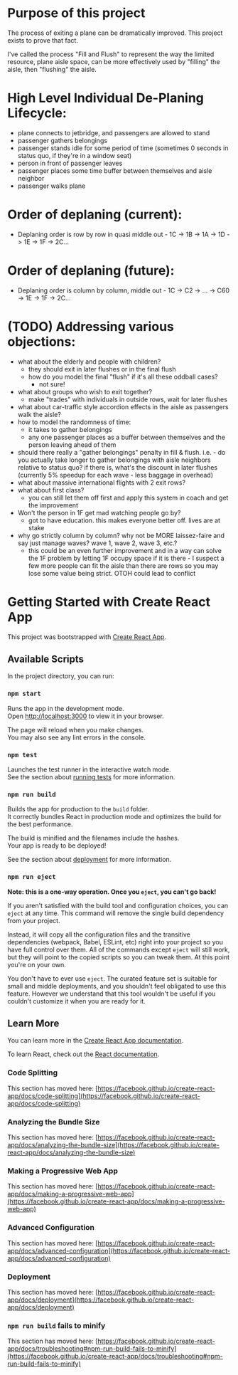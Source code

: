 # Purpose of this project
The process of exiting a plane can be dramatically improved. This project exists to prove that fact.

I've called the process "Fill and Flush" to represent the way the limited resource, plane aisle space, can be more effectively used by "filling" the aisle, then "flushing" the aisle.

# High Level Individual De-Planing Lifecycle:
- plane connects to jetbridge, and passengers are allowed to stand
- passenger gathers belongings
- passenger stands idle for some period of time (sometimes 0 seconds in status quo, if they're in a window seat)
- person in front of passenger leaves
- passenger places some time buffer between themselves and aisle neighbor
- passenger walks plane

# Order of deplaning (current):
- Deplaning order is row by row in quasi middle out - 1C -> 1B -> 1A -> 1D -> 1E -> 1F -> 2C...

# Order of deplaning (future):
- Deplaning order is column by column, middle out - 1C -> C2 -> ... -> C60 -> 1E -> 1F -> 2C...

# (TODO) Addressing various objections:
- what about the elderly and people with children?
  - they should exit in later flushes or in the final flush
  - how do you model the final "flush" if it's all these oddball cases?
    - not sure!
- what about groups who wish to exit together?
  - make "trades" with individuals in outside rows, wait for later flushes
- what about car-traffic style accordion effects in the aisle as passengers walk the aisle?
- how to model the randomness of time:
  - it takes to gather belongings
  - any one passenger places as a buffer between themselves and the person leaving ahead of them
- should there really a "gather belongings" penalty in fill & flush. i.e. - do you actually take longer to gather belongings with aisle neighbors relative to status quo? if there is, what's the discount in later flushes (currently 5% speedup for each wave - less baggage in overhead)
- what about massive international flights with 2 exit rows?
- what about first class?
  - you can still let them off first and apply this system in coach and get the improvement
- Won't the person in 1F get mad watching people go by?
  - got to have education. this makes everyone better off. lives are at stake
- why go strictly column by column? why not be MORE laissez-faire and say just manage waves? wave 1, wave 2, wave 3, etc.?
  - this could be an even further improvement and in a way can solve the 1F problem by letting 1F occupy space if it is there - I suspect a few more people can fit the aisle than there are rows so you may lose some value being strict. OTOH could lead to conflict

# Getting Started with Create React App

This project was bootstrapped with [Create React App](https://github.com/facebook/create-react-app).

## Available Scripts

In the project directory, you can run:

### `npm start`

Runs the app in the development mode.\
Open [http://localhost:3000](http://localhost:3000) to view it in your browser.

The page will reload when you make changes.\
You may also see any lint errors in the console.

### `npm test`

Launches the test runner in the interactive watch mode.\
See the section about [running tests](https://facebook.github.io/create-react-app/docs/running-tests) for more information.

### `npm run build`

Builds the app for production to the `build` folder.\
It correctly bundles React in production mode and optimizes the build for the best performance.

The build is minified and the filenames include the hashes.\
Your app is ready to be deployed!

See the section about [deployment](https://facebook.github.io/create-react-app/docs/deployment) for more information.

### `npm run eject`

**Note: this is a one-way operation. Once you `eject`, you can't go back!**

If you aren't satisfied with the build tool and configuration choices, you can `eject` at any time. This command will remove the single build dependency from your project.

Instead, it will copy all the configuration files and the transitive dependencies (webpack, Babel, ESLint, etc) right into your project so you have full control over them. All of the commands except `eject` will still work, but they will point to the copied scripts so you can tweak them. At this point you're on your own.

You don't have to ever use `eject`. The curated feature set is suitable for small and middle deployments, and you shouldn't feel obligated to use this feature. However we understand that this tool wouldn't be useful if you couldn't customize it when you are ready for it.

## Learn More

You can learn more in the [Create React App documentation](https://facebook.github.io/create-react-app/docs/getting-started).

To learn React, check out the [React documentation](https://reactjs.org/).

### Code Splitting

This section has moved here: [https://facebook.github.io/create-react-app/docs/code-splitting](https://facebook.github.io/create-react-app/docs/code-splitting)

### Analyzing the Bundle Size

This section has moved here: [https://facebook.github.io/create-react-app/docs/analyzing-the-bundle-size](https://facebook.github.io/create-react-app/docs/analyzing-the-bundle-size)

### Making a Progressive Web App

This section has moved here: [https://facebook.github.io/create-react-app/docs/making-a-progressive-web-app](https://facebook.github.io/create-react-app/docs/making-a-progressive-web-app)

### Advanced Configuration

This section has moved here: [https://facebook.github.io/create-react-app/docs/advanced-configuration](https://facebook.github.io/create-react-app/docs/advanced-configuration)

### Deployment

This section has moved here: [https://facebook.github.io/create-react-app/docs/deployment](https://facebook.github.io/create-react-app/docs/deployment)

### `npm run build` fails to minify

This section has moved here: [https://facebook.github.io/create-react-app/docs/troubleshooting#npm-run-build-fails-to-minify](https://facebook.github.io/create-react-app/docs/troubleshooting#npm-run-build-fails-to-minify)
